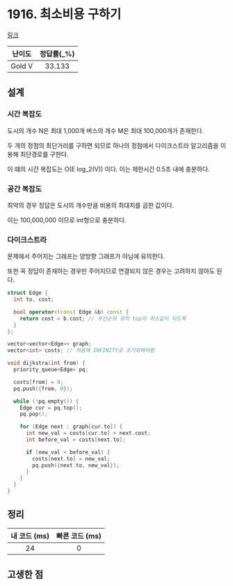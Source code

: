 # 1916. 최소비용 구하기

[링크](https://www.acmicpc.net/problem/1916)

| 난이도 | 정답률(\_%) |
| :----: | :---------: |
| Gold V |   33.133    |

## 설계

### 시간 복잡도

도시의 개수 N은 최대 1,000개 버스의 개수 M은 최대 100,000개가 존재한다.

두 개의 정점의 최단거리를 구하면 되므로 하나의 정점에서 다이크스트라 알고리즘을 이용해 최단경로를 구한다.

이 떄의 시간 복잡도는 O(E log_2(V)) 이다. 이는 제한시간 0.5초 내에 충분하다.

### 공간 복잡도

최악의 경우 정답은 도시의 개수만큼 비용의 최대치를 곱한 값이다.

이는 100,000,000 이므로 int형으로 충분하다.

### 다이크스트라

문제에서 주어지는 그래프는 양방향 그래프가 아님에 유의한다.

또한 꼭 정답이 존재하는 경우만 주어지므로 연결되지 않은 경우는 고려하지 않아도 된다.

```cpp
struct Edge {
  int to, cost;

  bool operator<(const Edge &b) const {
    return cost > b.cost; // 우선순위 큐의 top이 최소값이 되도록
  }
};

vector<vector<Edge>> graph;
vector<int> costs; // 처음에 INFINITY로 초기화해야함

void dijkstra(int from) {
  priority_queue<Edge> pq;

  costs[from] = 0;
  pq.push({from, 0});

  while (!pq.empty()) {
    Edge cur = pq.top();
    pq.pop();

    for (Edge next : graph[cur.to]) {
      int new_val = costs[cur.to] + next.cost;
      int before_val = costs[next.to];

      if (new_val < before_val) {
        costs[next.to] = new_val;
        pq.push({next.to, new_val});
      }
    }
  }
}
```

## 정리

| 내 코드 (ms) | 빠른 코드 (ms) |
| :----------: | :------------: |
|      24      |       0        |

## 고생한 점
